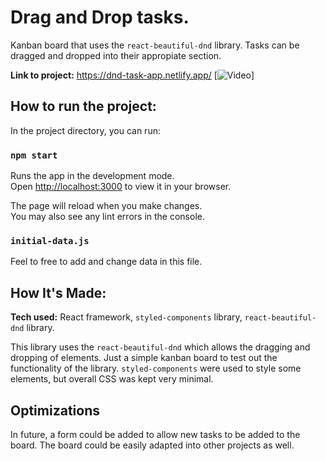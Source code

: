 # Drag and Drop tasks.

Kanban board that uses the `react-beautiful-dnd` library. Tasks can be dragged and dropped into their appropiate section.

**Link to project:** https://dnd-task-app.netlify.app/
[![Video](https://github.com/Andy-git985/drag-and-drop-tasks/assets/17731837/b27e5962-db91-4afe-bbf3-d77a23de726a)]

## How to run the project:

In the project directory, you can run:

### `npm start`

Runs the app in the development mode.\
Open [http://localhost:3000](http://localhost:3000) to view it in your browser.

The page will reload when you make changes.\
You may also see any lint errors in the console.

### `initial-data.js`

Feel to free to add and change data in this file.

## How It's Made:

**Tech used:** React framework, `styled-components` library, `react-beautiful-dnd` library.

This library uses the `react-beautiful-dnd` which allows the dragging and dropping of elements. Just a simple kanban board to test out the functionality of the library. `styled-components` were used to style some elements, but overall CSS was kept very minimal.

## Optimizations

In future, a form could be added to allow new tasks to be added to the board. The board could be easily adapted into other projects as well.
